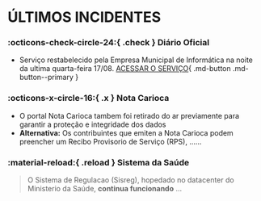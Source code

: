 # ÚLTIMOS INCIDENTES



### :octicons-check-circle-24:{ .check } Diário Oficial

- Serviço restabelecido pela Empresa Municipal de Informática na noite da ultima quarta-feira 17/08.
  [ACESSAR O SERVIÇO](#){ .md-button .md-button--primary }


### :octicons-x-circle-16:{ .x } Nota Carioca

- O portal Nota Carioca tambem foi retirado do ar previamente para garantir a proteção e integridade dos dados
- **Alternativa:** Os contribuintes que emiten a Nota Carioca podem preencher um Recibo Provisorio de Serviço (RPS), ......


### :material-reload:{ .reload } Sistema da Saúde 



> O Sistema de Regulacao (Sisreg), hopedado no datacenter do Ministerio da Saúde, **continua funcionando** ...
